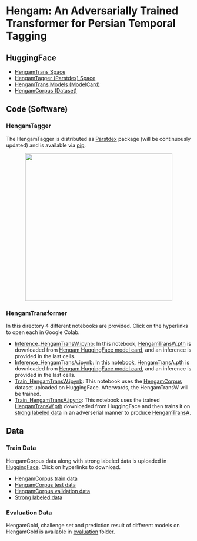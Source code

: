# Hengam: An Adversarially Trained Transformer for Persian Temporal Tagging

## HuggingFace
- [HengamTrans Space](https://huggingface.co/spaces/kargaranamir/Hengam)
- [HengamTagger (Parstdex) Space](https://huggingface.co/spaces/kargaranamir/parstdex)
- [HengamTrans Models (ModelCard)](https://huggingface.co/kargaranamir/Hengam)
- [HengamCorpus (Dataset)](https://huggingface.co/datasets/kargaranamir/HengamCorpus)


## Code (Software)

### HengamTagger
The HengamTagger is distributed as [Parstdex](https://github.com/kargaranamir/parstdex) package (will be continuously updated) and is available via [pip](https://pypi.org/project/parstdex). 
<p align="center">
  <a href="https://github.com/kargaranamir/parstdex/">
    <img src="https://user-images.githubusercontent.com/26163093/201153110-d14f95fe-020b-4557-984e-ff6957d86a41.png" width="400">
  </a>
</p>

### HengamTransformer
In this directory 4 different notebooks are provided. Click on the hyperlinks to open each in Google Colab.
- [Inference_HengamTransW.ipynb](https://colab.research.google.com/github/kargaranamir/hengam/blob/main/code/Inference_HengamTransW.ipynb): In this notebook, [HengamTransW.pth](https://huggingface.co/kargaranamir/Hengam/resolve/main/HengamTransW.pth) is downloaded from [Hengam HuggingFace model card](https://huggingface.co/kargaranamir/Hengam), and an inference is provided in the last cells.
- [Inference_HengamTransA.ipynb](https://colab.research.google.com/github/kargaranamir/hengam/blob/main/code/Inference_HengamTransA.ipynb): In this notebook, [HengamTransA.pth](https://huggingface.co/kargaranamir/Hengam/resolve/main/HengamTransA.pth) is downloaded from [Hengam HuggingFace model card](https://huggingface.co/kargaranamir/Hengam), and an inference is provided in the last cells.
- [Train_HengamTransW.ipynb](https://colab.research.google.com/github/kargaranamir/hengam/blob/main/code/Train_HengamTransW.ipynb): This notebook uses the [HengamCorpus](https://huggingface.co/datasets/kargaranamir/HengamCorpus) dataset uploaded on HuggingFace. Afterwards, the HengamTransW will be trained.
- [Train_HengamTransA.ipynb](https://colab.research.google.com/github/kargaranamir/hengam/blob/main/code/Train_HengamTransA.ipynb): This notebook uses the trained [HengamTransW.pth](https://huggingface.co/kargaranamir/Hengam/resolve/main/HengamTransW.pth) downloaded from HuggingFace and then trains it on [strong labeled data](https://huggingface.co/datasets/kargaranamir/HengamCorpus/raw/main/strong.txt) in an adverserial manner to produce [HengamTransA](https://huggingface.co/kargaranamir/Hengam/resolve/main/HengamTransA.pth).

## Data

### Train Data
HengamCorpus data along with strong labeled data is uploaded in [HuggingFace](https://huggingface.co/datasets/kargaranamir/HengamCorpus). Click on hyperlinks to download.
- [HengamCorpus train data](https://huggingface.co/datasets/kargaranamir/HengamCorpus/resolve/main/train.txt)
- [HengamCorpus test data](https://huggingface.co/datasets/kargaranamir/HengamCorpus/resolve/main/test.txt)
- [HengamCorpus validation data](https://huggingface.co/datasets/kargaranamir/HengamCorpus/resolve/main/val.txt)
- [Strong labeled data](https://huggingface.co/datasets/kargaranamir/HengamCorpus/raw/main/strong.txt)

### Evaluation Data
HengamGold, challenge set and prediction result of different models on HengamGold is available in [evaluation](./data/evaluation) folder.
